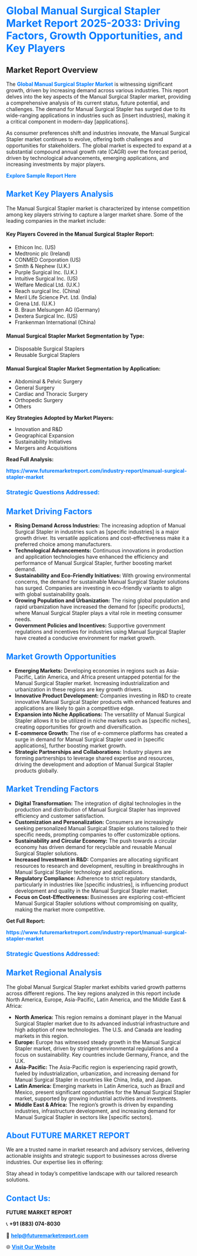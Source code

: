 <h1 style="color: #007BFF;">Global Manual Surgical Stapler Market Report 2025-2033: Driving Factors, Growth Opportunities, and Key Players</h1>

<section id="overview">
<h2>Market Report Overview</h2>
<p>The <a href="https://www.futuremarketreport.com/industry-report/manual-surgical-stapler-market" style="color: #007BFF; text-decoration: none;"><strong>Global Manual Surgical Stapler Market</strong></a> is witnessing significant growth, driven by increasing demand across various industries. This report delves into the key aspects of the Manual Surgical Stapler market, providing a comprehensive analysis of its current status, future potential, and challenges. The demand for Manual Surgical Stapler has surged due to its wide-ranging applications in industries such as [insert industries], making it a critical component in modern-day [applications].</p>
<p>As consumer preferences shift and industries innovate, the Manual Surgical Stapler market continues to evolve, offering both challenges and opportunities for stakeholders. The global market is expected to expand at a substantial compound annual growth rate (CAGR) over the forecast period, driven by technological advancements, emerging applications, and increasing investments by major players.</p>
</section>

<section id="overview">
<p><a href="https://www.futuremarketreport.com/request-sample/reportId=54470" style="color: #007BFF; text-decoration: none;"><strong>Explore Sample Report Here</strong></a></p>
</section>

<section id="key-players">
<h2 style="color: #007BFF;">Market Key Players Analysis</h2>
<p>The Manual Surgical Stapler market is characterized by intense competition among key players striving to capture a larger market share. Some of the leading companies in the market include:</p>
<h4>Key Players Covered in the Manual Surgical Stapler Report:</h4>
<ul><li>Ethicon Inc. (US)</li><li>Medtronic plc (Ireland)</li><li>CONMED Corporation (US)</li><li>Smith &amp; Nephew (U.K.)</li><li>Purple Surgical Inc. (U.K.)</li><li>Intuitive Surgical Inc. (US)</li><li>Welfare Medical Ltd. (U.K.)</li><li>Reach surgical Inc. (China)</li><li>Meril Life Science Pvt. Ltd. (India)</li><li>Grena Ltd. (U.K.)</li><li>B. Braun Melsungen AG (Germany)</li><li>Dextera Surgical Inc. (US)</li><li>Frankenman International (China)</li></ul>
<h4>Manual Surgical Stapler Market Segmentation by Type:</h4>
<ul><li>Disposable Surgical Staplers</li><li>Reusable Surgical Staplers</li></ul>

<h4>Manual Surgical Stapler Market Segmentation by Application:</h4>
<ul><li>Abdominal &amp; Pelvic Surgery</li><li>General Surgery</li><li>Cardiac and Thoracic Surgery</li><li>Orthopedic Surgery</li><li>Others</li></ul>
<p><strong>Key Strategies Adopted by Market Players:</strong></p>
<ul>
<li>Innovation and R&D</li>
<li>Geographical Expansion</li>
<li>Sustainability Initiatives</li>
<li>Mergers and Acquisitions</li>
</ul>
</section>

<section>
<p><strong>Read Full Analysis: </strong></p><a href="https://www.futuremarketreport.com/industry-report/manual-surgical-stapler-market" style="color: #007BFF; text-decoration: none;"><strong>https://www.futuremarketreport.com/industry-report/manual-surgical-stapler-market</strong></a>
<h3 style="color: #007BFF;">Strategic Questions Addressed:</h3>
</section>

<section id="driving-factors">
<h2 style="color: #007BFF;">Market Driving Factors</h2>
<ul>
<li><strong>Rising Demand Across Industries:</strong> The increasing adoption of Manual Surgical Stapler in industries such as [specific industries] is a major growth driver. Its versatile applications and cost-effectiveness make it a preferred choice among manufacturers.</li>
<li><strong>Technological Advancements:</strong> Continuous innovations in production and application technologies have enhanced the efficiency and performance of Manual Surgical Stapler, further boosting market demand.</li>
<li><strong>Sustainability and Eco-Friendly Initiatives:</strong> With growing environmental concerns, the demand for sustainable Manual Surgical Stapler solutions has surged. Companies are investing in eco-friendly variants to align with global sustainability goals.</li>
<li><strong>Growing Population and Urbanization:</strong> The rising global population and rapid urbanization have increased the demand for [specific products], where Manual Surgical Stapler plays a vital role in meeting consumer needs.</li>
<li><strong>Government Policies and Incentives:</strong> Supportive government regulations and incentives for industries using Manual Surgical Stapler have created a conducive environment for market growth.</li>
</ul>
</section>

<section id="growth-opportunities">
<h2 style="color: #007BFF;">Market Growth Opportunities</h2>
<ul>
<li><strong>Emerging Markets:</strong> Developing economies in regions such as Asia-Pacific, Latin America, and Africa present untapped potential for the Manual Surgical Stapler market. Increasing industrialization and urbanization in these regions are key growth drivers.</li>
<li><strong>Innovative Product Development:</strong> Companies investing in R&D to create innovative Manual Surgical Stapler products with enhanced features and applications are likely to gain a competitive edge.</li>
<li><strong>Expansion into Niche Applications:</strong> The versatility of Manual Surgical Stapler allows it to be utilized in niche markets such as [specific niches], creating opportunities for growth and diversification.</li>
<li><strong>E-commerce Growth:</strong> The rise of e-commerce platforms has created a surge in demand for Manual Surgical Stapler used in [specific applications], further boosting market growth.</li>
<li><strong>Strategic Partnerships and Collaborations:</strong> Industry players are forming partnerships to leverage shared expertise and resources, driving the development and adoption of Manual Surgical Stapler products globally.</li>
</ul>
</section>

<section id="trending-factors">
<h2 style="color: #007BFF;">Market Trending Factors</h2>
<ul>
<li><strong>Digital Transformation:</strong> The integration of digital technologies in the production and distribution of Manual Surgical Stapler has improved efficiency and customer satisfaction.</li>
<li><strong>Customization and Personalization:</strong> Consumers are increasingly seeking personalized Manual Surgical Stapler solutions tailored to their specific needs, prompting companies to offer customizable options.</li>
<li><strong>Sustainability and Circular Economy:</strong> The push towards a circular economy has driven demand for recyclable and reusable Manual Surgical Stapler solutions.</li>
<li><strong>Increased Investment in R&D:</strong> Companies are allocating significant resources to research and development, resulting in breakthroughs in Manual Surgical Stapler technology and applications.</li>
<li><strong>Regulatory Compliance:</strong> Adherence to strict regulatory standards, particularly in industries like [specific industries], is influencing product development and quality in the Manual Surgical Stapler market.</li>
<li><strong>Focus on Cost-Effectiveness:</strong> Businesses are exploring cost-efficient Manual Surgical Stapler solutions without compromising on quality, making the market more competitive.</li>
</ul>
</section>

<section>
<p><strong>Get Full Report: </strong></p><a href="https://www.futuremarketreport.com/industry-report/manual-surgical-stapler-market" style="color: #007BFF; text-decoration: none;"><strong>https://www.futuremarketreport.com/industry-report/manual-surgical-stapler-market</strong></a>
<h3 style="color: #007BFF;">Strategic Questions Addressed:</h3>
</section>


<section id="regional-analysis">
<h2 style="color: #007BFF;">Market Regional Analysis</h2>
<p>The global Manual Surgical Stapler market exhibits varied growth patterns across different regions. The key regions analyzed in this report include North America, Europe, Asia-Pacific, Latin America, and the Middle East & Africa:</p>
<ul>
<li><strong>North America:</strong> This region remains a dominant player in the Manual Surgical Stapler market due to its advanced industrial infrastructure and high adoption of new technologies. The U.S. and Canada are leading markets in this region.</li>
<li><strong>Europe:</strong> Europe has witnessed steady growth in the Manual Surgical Stapler market, driven by stringent environmental regulations and a focus on sustainability. Key countries include Germany, France, and the U.K.</li>
<li><strong>Asia-Pacific:</strong> The Asia-Pacific region is experiencing rapid growth, fueled by industrialization, urbanization, and increasing demand for Manual Surgical Stapler in countries like China, India, and Japan.</li>
<li><strong>Latin America:</strong> Emerging markets in Latin America, such as Brazil and Mexico, present significant opportunities for the Manual Surgical Stapler market, supported by growing industrial activities and investments.</li>
<li><strong>Middle East & Africa:</strong> The region’s growth is driven by expanding industries, infrastructure development, and increasing demand for Manual Surgical Stapler in sectors like [specific sectors].</li>
</ul>
</section>

<footer>
<h2 style="color: #007BFF;">About FUTURE MARKET REPORT</h2>
<p>We are a trusted name in market research and advisory services, delivering actionable insights and strategic support to businesses across diverse industries. Our expertise lies in offering:</p>

<p>Stay ahead in today’s competitive landscape with our tailored research solutions.</p>

<h2 style="color: #007BFF;">Contact Us:</h2>
<p><strong>FUTURE MARKET REPORT</strong></p>
<p>📞 <strong>+91 (883) 074-8030</strong></p>
<p>📧 <strong><a href="mailto:help@futuremarketreport.com" style="color: #007BFF;">help@futuremarketreport.com</a></strong></p>
<p>🌐 <strong><a href="https://www.futuremarketreport.com/" style="color: #007BFF;">Visit Our Website</a></strong></p>
</footer>